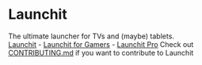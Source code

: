 # Launchit
The ultimate launcher for TVs and (maybe) tablets.<br>
[Launchit](https://hollowtechnology.github.io/Launchit/launchit.html) - [Launchit for Gamers](https://hollowtechnology.github.io/Launchit/gamers.html) - [Launchit Pro](https://hollowtechnology.github.io/Launchit/pro.html)
Check out [CONTRIBUTING.md](https://github.com/HollowTechnology/Launchit/blob/main/CONTRIBUTING.md) if you want to contribute to Launchit
